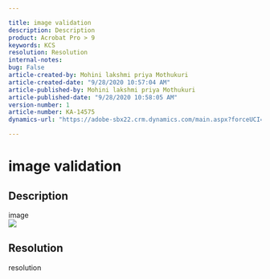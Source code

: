 ```yaml
---

title: image validation  
description: Description  
product: Acrobat Pro > 9  
keywords: KCS  
resolution: Resolution  
internal-notes:   
bug: False  
article-created-by: Mohini lakshmi priya Mothukuri  
article-created-date: "9/28/2020 10:57:04 AM"  
article-published-by: Mohini lakshmi priya Mothukuri  
article-published-date: "9/28/2020 10:58:05 AM"  
version-number: 1  
article-number: KA-14575  
dynamics-url: "https://adobe-sbx22.crm.dynamics.com/main.aspx?forceUCI=1&pagetype=entityrecord&etn=knowledgearticle&id=c076aa52-7901-eb11-a813-000d3a98f7e7"

---
```


# image validation

## Description

image  
 ![](/api/data/v9.0/msdyn_knowledgearticleimages%2858a5bb77-7901-eb11-a813-000d3a98f7e7%29/msdyn_blobfile/$value)

## Resolution

resolution
